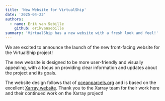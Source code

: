 ```yaml
---
title: 'New Website for VirtualShip'
date: '2025-04-23'
authors:
  - name: Erik van Sebille
    github: erikvansebille
summary: 'VirtualShip has a new website with a fresh look and feel!'
---
```


We are excited to announce the launch of the new front-facing website for the VirtualShip project!

The new website is designed to be more user-friendly and visually appealing, with a focus on providing clear information and updates about the project and its goals.

The website design follows that of [oceanparcels.org](https://oceanparcels.org) and is based on the excellent [Xarray website](https://xarray.dev). Thank you to the Xarray team for their work here and their continued work on the Xarray project!
